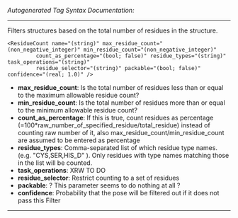 _Autogenerated Tag Syntax Documentation:_

---
Filters structures based on the total number of residues in the structure.

```
<ResidueCount name="(string)" max_residue_count="(non_negative_integer)" min_residue_count="(non_negative_integer)"
         count_as_percentage="(bool; false)" residue_types="(string)" task_operations="(string)"
         residue_selector="(string)" packable="(bool; false)" confidence="(real; 1.0)" />
```

-   **max_residue_count**: Is the total number of residues less than or equal to the maximum allowable residue count?
-   **min_residue_count**: Is the total number of residues more than or equal to the minimum allowable residue count?
-   **count_as_percentage**: If this is true, count residues as percentage (=100*raw_number_of_specified_residue/total_residue) instead of counting raw number of it, also max_residue_count/min_residue_count are assumed to be entered as percentage
-   **residue_types**: Comma-separated list of which residue type names. (e.g. "CYS,SER,HIS_D" ). Only residues with type names matching those in the list will be counted.
-   **task_operations**: XRW TO DO
-   **residue_selector**: Restrict counting to a set of residues
-   **packable**: ? This parameter seems to do nothing at all ?
-   **confidence**: Probability that the pose will be filtered out if it does not pass this Filter

---
